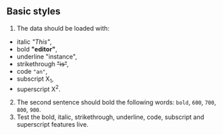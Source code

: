 ## Basic styles

1. The data should be loaded with:
  * italic _"This"_,
  * bold **"editor"**,
  * underline "instance",
  * strikethrough ~~"is"~~,
  * code `"an"`,
  * subscript X<sub>1</sub>,
  * superscript X<sup>2</sup>.
2. The second sentence should bold the following words: `bold`, `600`, `700`, `800`, `900`.
3. Test the bold, italic, strikethrough, underline, code, subscript and superscript features live.
